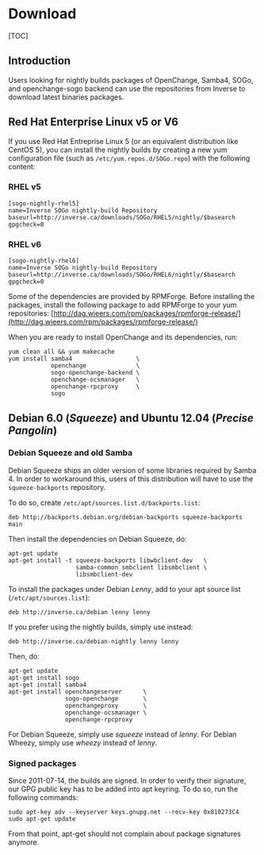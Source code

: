 # Download #

[TOC]

## Introduction ##

Users looking for nightly builds packages of OpenChange, Samba4, SOGo,
and openchange-sogo backend can use the repositories from Inverse to
download latest binaries packages.

## Red Hat Enterprise Linux v5 or V6 ##

If you use Red Hat Entreprise Linux 5 (or an equivalent distribution
like CentOS 5), you can install the nightly builds by creating a new
yum configuration file (such as `/etc/yum.repos.d/SOGo.repo`) with the
following content:

### RHEL v5 ###

    [sogo-nightly-rhel5]
    name=Inverse SOGo nightly-build Repository
    baseurl=http://inverse.ca/downloads/SOGo/RHEL5/nightly/$basearch
    gpgcheck=0

### RHEL v6 ###

    [sogo-nightly-rhel6]
    name=Inverse SOGo nightly-build Repository
    baseurl=http://inverse.ca/downloads/SOGo/RHEL6/nightly/$basearch
    gpgcheck=0


Some of the dependencies are provided by RPMForge. Before installing
the packages, install the following package to add RPMForge to your
yum repositories:
[http://dag.wieers.com/rpm/packages/rpmforge-release/](http://dag.wieers.com/rpm/packages/rpmforge-release/)


When you are ready to install OpenChange and its dependencies, run:

    yum clean all && yum makecache
    yum install samba4                  \
                openchange              \
                sogo-openchange-backend \
                openchange-ocsmanager   \
                openchange-rpcproxy     \
                sogo                    

## Debian 6.0 (*Squeeze*) and Ubuntu 12.04 (*Precise Pangolin*) ##

### Debian Squeeze and old Samba ###

Debian Squeeze ships an older version of some libraries required by
Samba 4. In order to workaround this, users of this distribution will
have to use the `squeeze-backports` repository.

To do so, create `/etc/apt/sources.list.d/backports.list`:

    deb http://backports.debian.org/debian-backports squeeze-backports main

Then install the dependencies on Debian Squeeze, do:

    apt-get update
    apt-get install -t squeeze-backports libwbclient-dev   \
                       samba-common smbclient libsmbclient \
                       libsmbclient-dev

To install the packages under Debian *Lenny*, add to your apt source
list (`/etc/apt/sources.list`):

    deb http://inverse.ca/debian lenny lenny

If you prefer using the nightly builds, simply use instead:

    deb http://inverse.ca/debian-nightly lenny lenny

Then, do:

    apt-get update
    apt-get install sogo
    apt-get install samba4
    apt-get install openchangeserver      \
                    sogo-openchange       \
                    openchangeproxy       \
                    openchange-ocsmanager \
                    openchange-rpcproxy

For Debian Squeeze, simply use *squeeze* instead of *lenny*. For
Debian Wheezy, simply use *wheezy* instead of *lenny*.

### Signed packages ###

Since 2011-07-14, the builds are signed.  In order to verify their
signature, our GPG public key has to be added into apt keyring. To do
so, run the following commands:

    sudo apt-key adv --keyserver keys.gnupg.net --recv-key 0x810273C4
    sudo apt-get update

From that point, apt-get should not complain about package signatures anymore.